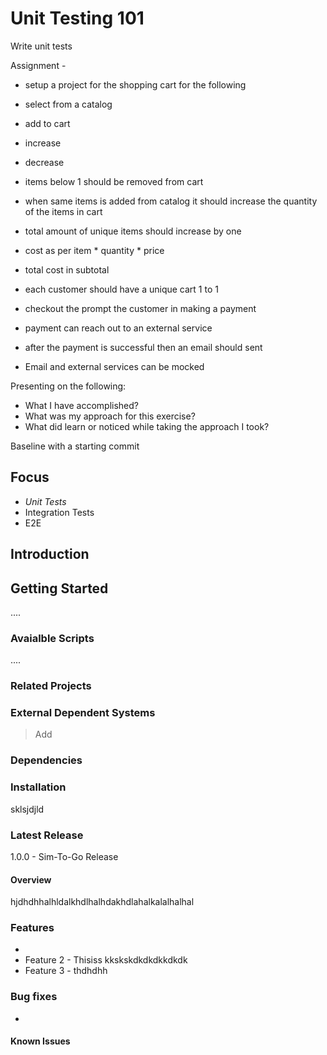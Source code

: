# Unit Testing 101
Write unit tests 

Assignment - 

- setup a project for the shopping cart
for the following

- select from a catalog
- add to cart
- increase 
- decrease
- items below 1 should be removed from cart
- when same items is added from catalog it should increase the quantity of the items in cart
- total amount of unique items should increase by one
- cost as per item * quantity * price
- total cost in subtotal
- each customer should have a unique cart 1 to 1

- checkout the prompt the customer in making a payment
- payment can reach out to an external service
- after the payment is successful then an email should sent
- Email and external services can be mocked


Presenting on the following:
- What I have accomplished?
- What was my approach for this exercise?
- What did learn or noticed while taking the approach I took?

Baseline with a starting commit

Focus
-----

- *Unit Tests*
- Integration Tests
- E2E

## Introduction

## Getting Started

....

### Avaialble Scripts
 
 ....


### Related Projects



### External Dependent Systems

> Add

### Dependencies


### Installation


sklsjdjld


### Latest Release

1.0.0 - Sim-To-Go Release

#### Overview


hjdhdhhalhldalkhdlhalhdakhdlahalkalalhalhal

### Features
- 
- Feature 2 - 
    Thisiss kkskskdkdkdkkdkdk
- Feature 3 - thdhdhh
### Bug fixes
- 

#### Known Issues


